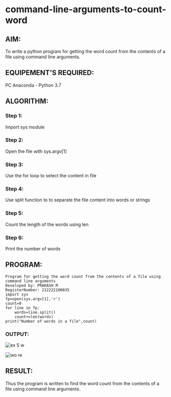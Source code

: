 # command-line-arguments-to-count-word
## AIM:
To write a python program for getting the word count from the contents of a file using command line arguments.
## EQUIPEMENT'S REQUIRED: 
PC
Anaconda - Python 3.7
## ALGORITHM: 
### Step 1:
Import sys module
### Step 2: 
 Open the file with sys.argv[1]
### Step 3: 
Use the for loop to select the content in file
### Step 4:  
Use split function to to separate the file content into words or strings
### Step 5: 
Count the length of the words using len
### Step 6: 
Print the number of words
## PROGRAM:
```
Program for getting the word count from the contents of a file using command line arguments
Developed by: PRAKASH M
RegisterNumber: 212222100035
import sys
fp=open(sys.argv[1],'r')
count=0
for line in fp:
    words=line.split()
    count+=len(words)
print("Number of words in a file",count)

```

### OUTPUT:



![ex 5 w](https://github.com/Prakashmathi2004/command-line-arguments-to-count-word/assets/118350045/b38610ec-f7ac-4bb8-bc27-e4a90b6ae00f)

![wo re](https://github.com/Prakashmathi2004/command-line-arguments-to-count-word/assets/118350045/09c8f3ba-283d-4718-b550-fd415a0a9f25)

## RESULT:
Thus the program is written to find the word count from the contents of a file using command line arguments.
